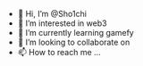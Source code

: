 - 👋 Hi, I’m @Sho1chi
- 👀 I’m interested in web3 
- 🌱 I’m currently learning gamefy 
- 💞️ I’m looking to collaborate on 
- 📫 How to reach me ...

<!---
Sho1chi/Sho1chi is a ✨ special ✨ repository because its `README.md` (this file) appears on your GitHub profile.
You can click the Preview link to take a look at your changes.
--->
